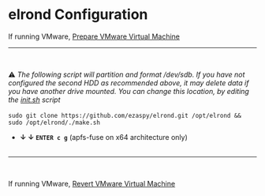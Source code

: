 # elrond Configuration

If running VMware, [Prepare VMware Virtual Machine](https://github.com/ezaspy/elrond/blob/main/elrond/SUPPORT.md#Preparing-VMware-Virtual-Machines)<br>

---
<br>

⚠️ _The following script will partition and format /dev/sdb. If you have not configured the second HDD as recommended above, it may delete data if you have another drive mounted. You can change this location, by editing the [init.sh](https://github.com/ezaspy/elrond/blob/main/elrond/tools/scripts/init.sh) script_<br><br>
`sudo git clone https://github.com/ezaspy/elrond.git /opt/elrond && sudo /opt/elrond/./make.sh`<br>
  - **&darr; &darr; `ENTER c g`** (apfs-fuse on x64 architecture only)
<br><br>

---
<br>

If running VMware, [Revert VMware Virtual Machine](https://github.com/ezaspy/elrond/blob/main/elrond/SUPPORT.md#Reverting-VMware-Virtual-Machines)